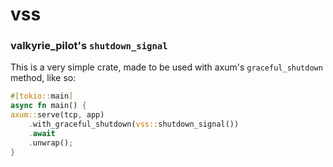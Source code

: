 # vss
### valkyrie_pilot's `shutdown_signal`

This is a very simple crate, made to be used with
axum's `graceful_shutdown` method, like so:

```rust
#[tokio::main]
async fn main() {
axum::serve(tcp, app)
    .with_graceful_shutdown(vss::shutdown_signal())
    .await
    .unwrap();
}
```